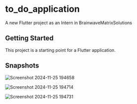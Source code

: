 # to_do_application

A new Flutter project as an Intern in BrainwaveMatrixSolutions


## Getting Started

This project is a starting point for a Flutter application.

## Snapshots


![Screenshot 2024-11-25 194658](https://github.com/user-attachments/assets/4e1d611e-db01-4a86-bc37-4c0e89c59b35)

![Screenshot 2024-11-25 194714](https://github.com/user-attachments/assets/82270316-747b-4268-b78c-1bf7cebc5a0c)

![Screenshot 2024-11-25 194731](https://github.com/user-attachments/assets/77ac4e52-e142-4e0d-b5ac-a6a107aea1d5)
